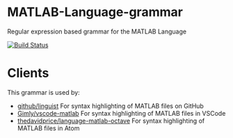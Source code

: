 # MATLAB-Language-grammar

Regular expression based grammar for the MATLAB Language

[![Build Status](https://app.travis-ci.com/mathworks/MATLAB-Language-grammar.svg?branch=master)](https://app.travis-ci.com/mathworks/MATLAB-Language-grammar)

# Clients

This grammar is used by:

* [github/linguist](https://github.com/github/linguist) For syntax highlighting of MATLAB files on GitHub
* [Gimly/vscode-matlab](https://github.com/Gimly/vscode-matlab) For syntax highlighting of MATLAB files in VSCode
* [thedavidprice/language-matlab-octave](https://github.com/thedavidprice/language-matlab-octave) For syntax highlighting of MATLAB files in Atom

